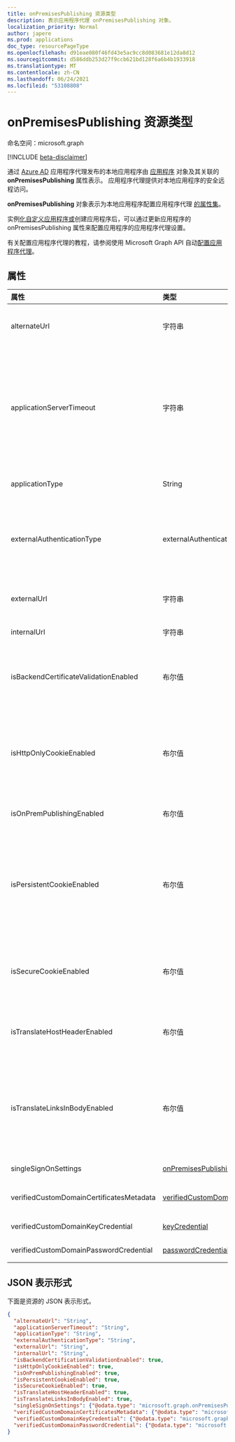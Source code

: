 ```yaml
---
title: onPremisesPublishing 资源类型
description: 表示应用程序代理 onPremisesPublishing 对象。
localization_priority: Normal
author: japere
ms.prod: applications
doc_type: resourcePageType
ms.openlocfilehash: d91eae080f46fd43e5ac9cc8d083681e12da8d12
ms.sourcegitcommit: d586ddb253d27f9ccb621bd128f6a6b4b1933918
ms.translationtype: MT
ms.contentlocale: zh-CN
ms.lasthandoff: 06/24/2021
ms.locfileid: "53108808"
---
```

# <a name="onpremisespublishing-resource-type"></a>onPremisesPublishing 资源类型

命名空间：microsoft.graph

[!INCLUDE [beta-disclaimer](../../includes/beta-disclaimer.md)]

通过 [Azure AD](https://aka.ms/whyappproxy) 应用程序代理发布的本地应用程序由 [应用程序](application.md) 对象及其关联的 **onPremisesPublishing** 属性表示。 应用程序代理提供对本地应用程序的安全远程访问。

**onPremisesPublishing** 对象表示为本地应用程序配置应用程序代理 [的属性集](application.md)。 

实例[化自定义应用程序或](../api/applicationtemplate-instantiate.md)创建应用程序后，[](../api/application-post-applications.md)可以通过更新应用程序的 onPremisesPublishing 属性来[](../api/application-update.md)配置应用程序的应用程序代理设置。

有关配置应用程序代理的教程，请参阅使用 Microsoft Graph API 自动[配置应用程序代理](/graph/application-proxy-configure-api)。

## <a name="properties"></a>属性

| 属性|类型|说明|
|:---------------|:--------|:----------|
|alternateUrl|字符串| 如果要在多个应用程序代理应用程序前面配置流量管理器，则 alternateUrl 是将指向流量管理器的用户友好 URL。 |
|applicationServerTimeout|字符串| 连接器在关闭连接之前等待后端应用程序响应的持续时间。 可能的值是 `default` `long` 、。 设置为默认值时，后端应用程序超时的长度为 85 秒。 设置为长时，后端超时将增加到 180 秒。 如果服务器响应请求的时间超过 85 秒，或者无法访问应用程序并且错误状态为" `long` 后端超时"，请使用 。 默认值为 `default`。 |
|applicationType|String| 指示此应用程序是否配置了应用程序代理。 这是由系统预先设置的。 只读。 |
|externalAuthenticationType|externalAuthenticationType| 详细说明应用程序的预身份验证设置。 预身份验证强制用户在访问应用之前必须进行身份验证。 Passthru 不需要身份验证。 可取值为：`passthru`、`aadPreAuthentication`。 |
|externalUrl|字符串| 应用程序的已发布外部 URL。 例如，https://intranet-contoso.msappproxy.net/。  |
|internalUrl|字符串| 应用程序的内部 URL。 例如，https://intranet/。 |
|isBackendCertificateValidationEnabled|布尔值| 指示是否对应用程序启用后端 SSL 证书验证。 对于所有新的应用程序代理应用，默认情况下，该属性将设置为 `true` 。 对于所有现有应用，该属性将设置为 `false` 。 |
|isHttpOnlyCookieEnabled|布尔值| 指示 HTTPOnly Cookie 标记是否应在 HTTP 响应标头中设置。 将此值设置为让应用程序代理 Cookie 在 HTTP 响应标头中包括 `true` HTTPOnly 标志。 如果使用远程桌面服务，将此值设置为 False。 默认值为 `false`。 |
|isOnPremPublishingEnabled|布尔值| 指示应用程序当前是否正在通过应用程序代理发布。 这是由系统预先设置的。 只读。 |
|isPersistentCookieEnabled|布尔值| 指示是否应在 HTTP 响应标头中设置永久性 Cookie 标记。 将此值设置为 `false` 。 仅对进程之间无法共享 Cookie 的应用程序使用此设置。 有关 Cookie 设置详细信息，请参阅 Cookie 设置，用于访问 Azure Active Directory 中的[本地应用程序](/azure/active-directory/manage-apps/application-proxy-configure-cookie-settings)。 默认值为 `false`。 |
|isSecureCookieEnabled|布尔值| 指示是否应在 HTTP 响应标头中设置安全 Cookie 标记。 将此值设置为通过安全通道（如加密的 HTTPS 请求）传输 `true` Cookie。 默认值为 `true`。|
|isTranslateHostHeaderEnabled|布尔值| 指示应用程序是否应转换响应标头中的 URL。 将此值保留为 ，除非您的应用程序在身份验证请求中需要原始 `true` 主机头。 默认值为 `true`。|
|isTranslateLinksInBodyEnabled|布尔值| 指示应用程序是否应在应用程序正文中翻译 URL。 将此值保留为 ，除非您具有指向其他本地应用程序的硬编码 HTML 链接 `false` ，并且不使用自定义域。 有关详细信息，请参阅使用 [应用程序代理链接翻译](/azure/active-directory/manage-apps/application-proxy-configure-hard-coded-link-translation)。 默认值为 `false`。|
|singleSignOnSettings|[onPremisesPublishingSingleSignOn](onpremisespublishingsinglesignon.md)| 表示本地应用程序的单一登录配置。 |
|verifiedCustomDomainCertificatesMetadata|[verifiedCustomDomainCertificatesMetadata](verifiedcustomdomaincertificatesmetadata.md)| 使用自定义域时与应用程序关联的证书的详细信息。 `null` 使用默认域时。 只读。|
|verifiedCustomDomainKeyCredential|[keyCredential](keycredential.md)| 使用的自定义域的关联密钥凭据。 |
|verifiedCustomDomainPasswordCredential|[passwordCredential](passwordcredential.md)| 使用的自定义域的关联密码凭据。 |

## <a name="json-representation"></a>JSON 表示形式

下面是资源的 JSON 表示形式。

<!-- {
  "blockType": "resource",
  "optionalProperties": [

  ],
  "@odata.type": "microsoft.graph.onPremisesPublishing"
}-->

```json
{
  "alternateUrl": "String",
  "applicationServerTimeout": "String",
  "applicationType": "String",
  "externalAuthenticationType": "String",
  "externalUrl": "String",
  "internalUrl": "String",
  "isBackendCertificationValidationEnabled": true,
  "isHttpOnlyCookieEnabled": true,
  "isOnPremPublishingEnabled": true,
  "isPersistentCookieEnabled": true,
  "isSecureCookieEnabled": true,
  "isTranslateHostHeaderEnabled": true,
  "isTranslateLinksInBodyEnabled": true,
  "singleSignOnSettings": {"@odata.type": "microsoft.graph.onPremisesPublishingSingleSignOn"},
  "verifiedCustomDomainCertificatesMetadata": {"@odata.type": "microsoft.graph.verifiedCustomDomainCertificatesMetadata"},
  "verifiedCustomDomainKeyCredential": {"@odata.type": "microsoft.graph.keyCredential"},
  "verifiedCustomDomainPasswordCredential": {"@odata.type": "microsoft.graph.passwordCredential"},
}

```

<!-- uuid: 8fcb5dbc-d5aa-4681-8e31-b001d5168d79
2019-02-04 14:57:30 UTC -->
<!--
{
  "type": "#page.annotation",
  "description": "onPremisesPublishing resource",
  "keywords": "",
  "section": "documentation",
  "tocPath": "",
  "suppressions": []
}
-->


